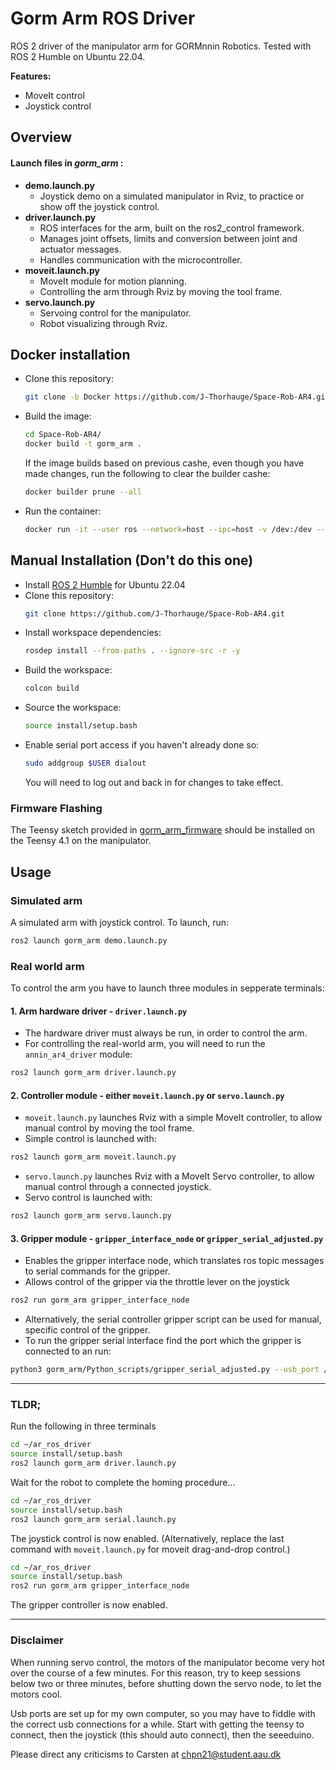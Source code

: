 # Gorm Arm ROS Driver

ROS 2 driver of the manipulator arm for GORMnnin Robotics.
Tested with ROS 2 Humble on Ubuntu 22.04.

**Features:**

- MoveIt control
- Joystick control

## Overview

#### Launch files in *gorm_arm* :
- **demo.launch.py**
  - Joystick demo on a simulated manipulator in Rviz, to practice or show off the joystick control.
- **driver.launch.py**
  - ROS interfaces for the arm, built on the ros2_control framework.
  - Manages joint offsets, limits and conversion between joint and actuator messages.
  - Handles communication with the microcontroller.
- **moveit.launch.py**
  - MoveIt module for motion planning.
  - Controlling the arm through Rviz by moving the tool frame.
- **servo.launch.py**
  - Servoing control for the manipulator.
  - Robot visualizing through Rviz.

## Docker installation
- Clone this repository:
  ```bash
  git clone -b Docker https://github.com/J-Thorhauge/Space-Rob-AR4.git
  ```
- Build the image:
  ```bash
  cd Space-Rob-AR4/
  docker build -t gorm_arm .
  ```
  If the image builds based on previous cashe, even though you have made changes, run the following to clear the builder cashe:
  ```bash
  docker builder prune --all
  ```
- Run the container:
  ```bash
  docker run -it --user ros --network=host --ipc=host -v /dev:/dev --privileged gorm_arm:latest
  ```

## Manual Installation (Don't do this one)

- Install [ROS 2 Humble](https://docs.ros.org/en/humble/Installation.html) for Ubuntu 22.04
- Clone this repository:
  ```bash
  git clone https://github.com/J-Thorhauge/Space-Rob-AR4.git
  ```
- Install workspace dependencies:
  ```bash
  rosdep install --from-paths . --ignore-src -r -y
  ```
- Build the workspace:
  ```bash
  colcon build
  ```
- Source the workspace:
  ```bash
  source install/setup.bash
  ```
- Enable serial port access if you haven't already done so:
  ```bash
  sudo addgroup $USER dialout
  ```
  You will need to log out and back in for changes to take effect.

### Firmware Flashing

The Teensy sketch provided in [gorm_arm_firmware](./gorm_arm_firmware/)
should be installed on the Teensy 4.1 on the manipulator. 

<!-- ### [Optional] Running in Docker Container

A docker container and run script has been provided that can be used to run the
robot and any GUI programs. It requires [rocker](https://github.com/osrf/rocker) to be installed. Then you can start the docker container with:

```bash
docker build -t ar4_ros_driver .

# Adjust the volume mounting and devices based on your project and hardware
rocker --ssh --x11 \
  --devices /dev/ttyUSB0 /ttyACM0 \
  --volume $(pwd):/ar4_ws/src/ar4_ros_driver -- \
  ar4_ros_driver bash
``` -->

## Usage

### Simulated arm

A simulated arm with joystick control.
To launch, run:

```bash
ros2 launch gorm_arm demo.launch.py
```

### Real world arm
To control the arm you have to launch three modules in sepperate terminals:

#### 1. Arm hardware driver - `driver.launch.py`

   - The hardware driver must always be run, in order to control the arm.
   - For controlling the real-world arm, you will need to run the `annin_ar4_driver` module:

```bash
ros2 launch gorm_arm driver.launch.py
```

#### 2. Controller module - either `moveit.launch.py` or `servo.launch.py`

   - `moveit.launch.py` launches Rviz with a simple MoveIt controller, to allow manual control by moving the tool frame.
   - Simple control is launched with:

```bash
ros2 launch gorm_arm moveit.launch.py
```

   - `servo.launch.py` launches Rviz with a MoveIt Servo controller, to allow manual control through a connected joystick.
   - Servo control is launched with:

```bash
ros2 launch gorm_arm servo.launch.py
```

#### 3. Gripper module - `gripper_interface_node` or `gripper_serial_adjusted.py`

   - Enables the gripper interface node, which translates ros topic messages to serial commands for the gripper.
   - Allows control of the gripper via the throttle lever on the joystick

```bash
ros2 run gorm_arm gripper_interface_node
```

   - Alternatively, the serial controller gripper script can be used for manual, specific control of the gripper.
   - To run the gripper serial interface find the port which the gripper is connected to an run:

```bash
python3 gorm_arm/Python_scripts/gripper_serial_adjusted.py --usb_port /dev/ttyACM1
```

---

### TLDR;
Run the following in three terminals
```bash
cd ~/ar_ros_driver
source install/setup.bash
ros2 launch gorm_arm driver.launch.py
```
Wait for the robot to complete the homing procedure...
```bash
cd ~/ar_ros_driver
source install/setup.bash
ros2 launch gorm_arm serial.launch.py
```
The joystick control is now enabled. (Alternatively, replace the last command with `moveit.launch.py` for moveit drag-and-drop control.)
```bash
cd ~/ar_ros_driver
source install/setup.bash
ros2 run gorm_arm gripper_interface_node
```
The gripper controller is now enabled.

---
### Disclaimer
When running servo control, the motors of the manipulator become very hot over the course of a few minutes. For this reason, try to keep sessions below two or three minutes, before shutting down the servo node, to let the motors cool.

Usb ports are set up for my own computer, so you may have to fiddle with the correct usb connections for a while. Start with getting the teensy to connect, then the joystick (this should auto connect), then the seeeduino.

Please direct any criticisms to Carsten at [chpn21@student.aau.dk]()

<!-- # AR4 ROS Driver

ROS 2 driver of the AR4 robot arm from [Annin Robotics](https://www.anninrobotics.com).
Tested with ROS 2 Jazzy on Ubuntu 24.04. Also has branch for Humble
[here](https://github.com/ycheng517/ar4_ros_driver/tree/humble).

**Supports:**

- AR4 MK1 (Original version), MK2, MK3
- AR4 servo gripper

**Features:**

- MoveIt control
- Gazebo simulation

## Video Demo

<div align="center">

|                                        Moveit Motion Planning                                         |                                   Startup, Calibration, and Gripper Control                                   |
| :---------------------------------------------------------------------------------------------------: | :-----------------------------------------------------------------------------------------------------------: |
| [![AR4 ROS 2 Driver Demo](http://img.youtube.com/vi/XJCrfrW7jXE/0.jpg)](https://youtu.be/XJCrfrW7jXE) | [![Startup, Calibration, Gripper](http://img.youtube.com/vi/PQtXFzqRtHM/0.jpg)](https://youtu.be/PQtXFzqRtHM) |

</div>

## Add-on Features and Capabilities

The following projects showcases additional features and capabilities built on top of this driver:

- [Hand-Eye calibration](https://github.com/ycheng517/ar4_hand_eye_calibration)
- [Teleoperation using Xbox controller](https://github.com/ycheng517/ar4_ros_driver_examples)
- [Multi-arm control](https://github.com/ycheng517/ar4_ros_driver_examples)
- [Voice controlled pick and place](https://github.com/ycheng517/tabletop-handybot)

## Overview

- **annin_ar4_description**
  - Hardware description of arm & servo gripper urdf.
- **annin_ar4_driver**
  - ROS interfaces for the arm and servo gripper drivers, built on the ros2_control framework.
  - Manages joint offsets, limits and conversion between joint and actuator messages.
  - Handles communication with the microcontrollers.
- **annin_ar4_firmware**
  - Firmware for the Teensy and Arduino Nano microcontrollers.
- **annin_ar4_moveit_config**
  - MoveIt module for motion planning.
  - Controlling the arm and servo gripper through Rviz.
- **annin_ar4_gazebo**
  - Simulation on Gazebo.

## Installation

- Install [ROS 2 Jazzy](https://docs.ros.org/en/jazzy/Installation.html) for Ubuntu 24.04
- Clone this repository:
  ```bash
  git clone https://github.com/ycheng517/ar4_ros_driver
  ```
- Install workspace dependencies:
  ```bash
  rosdep install --from-paths . --ignore-src -r -y
  ```
- Build the workspace:
  ```bash
  colcon build
  ```
- Source the workspace:
  ```bash
  source install/setup.bash
  ```
- Enable serial port access if you haven't already done so:
  ```bash
  sudo addgroup $USER dialout
  ```
  You will need to log out and back in for changes to take effect.

### Firmware Flashing

The Teensy and Arduino Nano sketches provided in [annin_ar4_firmware](./annin_ar4_firmware/)
are compatible with the default hardware. To flash it, follow the same
procedure as specified in [AR4 Robot Setup](https://www.youtube.com/watch?v=OL6lXu8VU4s).
An extra step required is to install [Bounce2](https://github.com/thomasfredericks/Bounce2)
from the Library Manager in Arduino.

### [Optional] Running in Docker Container

A docker container and run script has been provided that can be used to run the
robot and any GUI programs. It requires [rocker](https://github.com/osrf/rocker) to be installed. Then you can start the docker container with:

```bash
docker build -t ar4_ros_driver .

# Adjust the volume mounting and devices based on your project and hardware
rocker --ssh --x11 \
  --devices /dev/ttyUSB0 /ttyACM0 \
  --volume $(pwd):/ar4_ws/src/ar4_ros_driver -- \
  ar4_ros_driver bash
```

## Usage

There are two modules that you will always need to run:

1. **Arm module** - this can be for either a real-world or simulated arm

   - For controlling the real-world arm, you will need to run the `annin_ar4_driver` module
   - For the simulated arm, you will need to run the `annin_ar4_gazebo` module
   - Either of the modules will load the necessary hardware descriptions for MoveIt

2. **MoveIt module** - the `annin_ar4_moveit_config` module provides the MoveIt interface and RViz GUI.

The various use cases of the modules and instructions to run them are described below:

---

### MoveIt Demo in RViz

If you are unfamiliar with MoveIt, it is recommended to start with this to explore planning with MoveIt in RViz. This contains neither a real-world nor a simulated arm but just a model loaded within RViz for visualisation.

The robot description, moveit interface and RViz will all be loaded in the single demo launch file

```bash
ros2 launch annin_ar4_moveit_config demo.launch.py
```

---

### Control real-world arm with MoveIt in RViz

Start the `annin_ar4_driver` module, which will load configs and the robot description:

```bash
ros2 launch annin_ar4_driver driver.launch.py calibrate:=True
```

Available Launch Arguments:

- `ar_model`: The model of the AR4. Options are `mk1`, `mk2`, or `mk3`. Defaults to `mk3`.
- `calibrate`: Whether to calibrate the robot arm (determine the absolute position
  of each joint).
- `include_gripper`: Whether to include the servo gripper. Defaults to: `include_gripper:=True`.
- `serial_port`: Serial port of the Teensy board. Defaults to: `serial_port:=/dev/ttyACM0`.
- `arduino_serial_port`: Serial port of the Arduino Nano board. Defaults to `arduino_serial_port:=/dev/ttyUSB0`.

⚠️📏 Note: Calibration is required after flashing firmware to the Teensy board, and
power cycling the robot and/or the Teensy board. It can be skipped in subsequent
runs with `calibrate:=False`.

Start MoveIt and RViz:

```bash
ros2 launch annin_ar4_moveit_config moveit.launch.py
```

Available Launch Arguments:

- `ar_model`: The model of the AR4. Options are `mk1`, `mk2`, or `mk3`. Defaults to `mk3`.
- `include_gripper`: Whether to include the servo gripper. Defaults to:
  `include_gripper:=True`.
- `use_sim_time`: Make Moveit use simulation time. Should only be enabled when
  running with Gazebo. Defaults to: `use_sim_time:=False`.

You can now plan in RViz and control the real-world arm. Joint commands and joint states will be updated through the hardware interface.

NOTE: At any point you may interrupt the robot movement by pressing the E-Stop button
on the robot. This would abruptly stop the robot motion! To reset the E-Stop state of
the robot use the following command

```bash
ros2 run annin_ar4_driver reset_estop.sh <AR_MODEL>
```

where `<AR_MODEL>` is the model of the AR4, one of `mk1`, `mk2`, or `mk3`

---

### Control simulated arm in Gazebo with MoveIt in RViz

Start the `annin_ar4_gazebo` module, which will start the Gazebo simulator and load the robot description.

```bash
ros2 launch annin_ar4_gazebo gazebo.launch.py
```

Start Moveit and RViz:

```bash
ros2 launch annin_ar4_moveit_config moveit.launch.py use_sim_time:=true include_gripper:=True
```

You can now plan in RViz and control the simulated arm.

## Tuning and Tweaks

### Tuning Joint Offsets

If for some reason your robot's joint positions appear misaligned after moving
to the home position, you can adjust the joint offsets in the
[joint_offsets/](./annin_ar4_driver/config/joint_offsets/) config folder.
Select and modify the YAML file corresponding to your AR model to fine-tune the joint positions.

### Switching to Position Control

By default this repo uses velocity-based joint trajectory control. It allows the arm to move a lot faster and the arm movement is also a lot smoother. If for any
reason you'd like to use the simpler classic position-only control mode, you can
set `velocity_control_enabled: false` in [driver.yaml](./annin_ar4_driver/config/driver.yaml). Note that you'll need to reduce velocity and acceleration scaling in order for larger motions to succeed. -->
